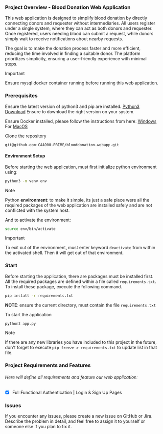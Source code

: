 ### Project Overview - Blood Donation Web Application

This web application is designed to simplify blood donation by directly connecting donors and requester without intermediaries. All users register under a single system, where they can act as both donors and requester. Once registered, users needing blood can submit a request, while donors simply wait to receive notifications about nearby requests.

The goal is to make the donation process faster and more efficient, reducing the time involved in finding a suitable donor. The platform prioritizes simplicity, ensuring a user-friendly experience with minimal steps.

>[!IMPORTANT]
>Ensure mysql docker container running before running this web application.
### Prerequisites
Ensure the latest version of python3 and pip are installed. [Python3 Download](https://www.python.org/downloads/) Ensure to download the right version on your system.

Ensure Docker installed, please follow the instructions from here: [Windows](https://docs.docker.com/desktop/setup/install/windows-install/) For [MacOS](https://docs.docker.com/desktop/setup/install/mac-install/)

Clone the repository

```bash
git@github.com:CAA900-PRIME/blooddonation-webapp.git
```
#### Environment Setup
Before starting the web application, must first initialize python environment using:

```bash
python3 -m venv env
```

>[!NOTE]
>Python **environment**: to make it simple, its just a safe place were all the required packages of the web application are installed safely and are not conflicted with the system host.

And to activate the environment: 

```bash
source env/bin/activate
```

>[!IMPORTANT]
>To exit out of the environment, must enter keyword `deactivate` from within the activated shell. Then it will get out of that environment.

### Start

Before starting the application, there are packages must be installed first. All the required packages are defined within a file called `requirements.txt`. To install these package, execute the following command.

```bash
pip install -r requirements.txt
```

**NOTE**: ensure the current directory, must contain the file `requirements.txt`

To start the application 

```bash
python3 app.py
```

>[!NOTE]
>If there are any new libraries you have included to this project in the future, don't forget to execute `pip freeze > requirements.txt` to update list in that file.
### Project Requirements and Features
###### Here will define all requirements and feature our web application:

- [x] Full Functional Authentication | Login & Sign Up Pages
### Issues
If you encounter any issues, please create a new issue on GitHub or Jira. Describe the problem in detail, and feel free to assign it to yourself or someone else if you plan to fix it.